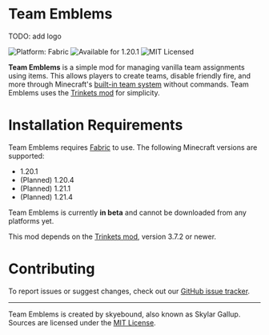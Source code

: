 # Team Emblems

TODO: add logo

![Platform: Fabric](https://img.shields.io/badge/platform-Fabric-%23dbb69b) ![Available for 1.20.1](https://img.shields.io/badge/available_for-1.20.1-forestgreen) ![MIT Licensed](https://img.shields.io/badge/license-MIT-blue)

**Team Emblems** is a simple mod for managing vanilla team assignments using items. This allows players to create teams,
disable friendly fire, and more through Minecraft's [built-in team system](https://minecraft.wiki/w/Commands/team)
without commands. Team Emblems uses the [Trinkets mod](https://modrinth.com/mod/trinkets) for simplicity.

# Installation Requirements

Team Emblems requires [Fabric](https://fabricmc.net/) to use. The following Minecraft versions are supported:
- 1.20.1
- (Planned) 1.20.4
- (Planned) 1.21.1
- (Planned) 1.21.4

Team Emblems is currently **in beta** and cannot be downloaded from any platforms yet.

This mod depends on the [Trinkets mod](https://modrinth.com/mod/trinkets), version 3.7.2 or newer.

# Contributing

To report issues or suggest changes, check out our
[GitHub issue tracker](https://github.com/skyegallup/Team-Emblems/issues).

---

Team Emblems is created by skyebound, also known as Skylar Gallup. Sources are licensed under the
[MIT License](https://github.com/skyegallup/Team-Emblems/blob/main/LICENSE.txt).
